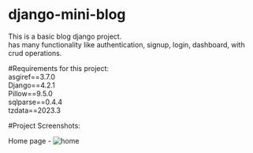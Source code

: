 # django-mini-blog
This is a basic blog django project.   
has many functionality like authentication, signup, login, dashboard, with crud operations.       

#Requirements for this project:    
asgiref==3.7.0   
Django==4.2.1   
Pillow==9.5.0   
sqlparse==0.4.4   
tzdata==2023.3   


#Project Screenshots:

Home page -
![home](https://github.com/SivaraamKR/django-mini-blog/assets/98171716/5425c561-8100-4fc8-92e3-85bb0fe47fad)
